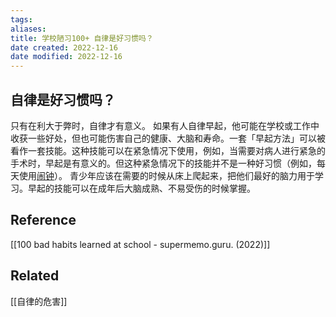 ```yaml
---
tags: 
aliases: 
title: 学校陋习100+ 自律是好习惯吗？
date created: 2022-12-16
date modified: 2022-12-16
---
```


## 自律是好习惯吗？

只有在利大于弊时，自律才有意义。
如果有人自律早起，他可能在学校或工作中收获一些好处，但也可能伤害自己的健康、大脑和寿命。一套「早起方法」可以被看作一套技能。这种技能可以在紧急情况下使用，例如，当需要对病人进行紧急的手术时，早起是有意义的。但这种紧急情况下的技能并不是一种好习惯（例如，每天使用[闹钟](https://link.zhihu.com/?target=https%3A//supermemo.guru/wiki/Alarm_clock)）。
青少年应该在需要的时候从床上爬起来，把他们最好的脑力用于学习。早起的技能可以在成年后大脑成熟、不易受伤的时候掌握。

## Reference
[[100 bad habits learned at school - supermemo.guru. (2022)]]

## Related
[[自律的危害]]
